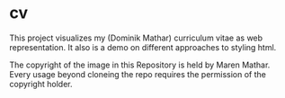 # cv
This project visualizes my (Dominik Mathar) curriculum vitae as web representation.
It also is a demo on different approaches to styling html.

The copyright of the image in this Repository is held by Maren Mathar. Every usage beyond cloneing the repo requires the permission of the copyright holder.